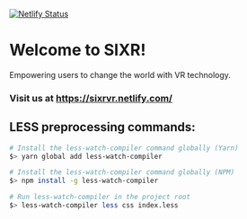 [![Netlify Status](https://api.netlify.com/api/v1/badges/0f7720c0-c4e2-467a-bec8-1a5077ba6a4c/deploy-status)](https://app.netlify.com/sites/sixrvr/deploys)

# Welcome to SIXR!

Empowering users to change the world with VR technology.

<h3>
  Visit us at <a href="https://sixrvr.netlify.com/">https://sixrvr.netlify.com/</a>
</h3>

## LESS preprocessing commands:
```bash
# Install the less-watch-compiler command globally (Yarn)
$> yarn global add less-watch-compiler

# Install the less-watch-compiler command globally (NPM)
$> npm install -g less-watch-compiler

# Run less-watch-compiler in the project root
$> less-watch-compiler less css index.less
```
